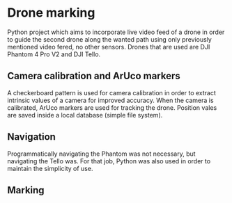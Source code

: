 # Drone marking
Python project which aims to incorporate live video feed of a drone in order to guide the second drone along the wanted path using only previously mentioned video fered, no other sensors. Drones that are used are DJI Phantom 4 Pro V2 and DJI Tello.

## Camera calibration and ArUco markers
A checkerboard pattern is used for camera calibration in order to extract intrinsic values of a camera for improved accuracy.
When the camera is calibrated, ArUco markers are used for tracking the drone. Position vales are saved inside a local database (simple file system).

## Navigation
Programmatically navigating the Phantom was not necessary, but navigating the Tello was. For that job, Python was also used in order to maintain the simplicity of use.

## Marking